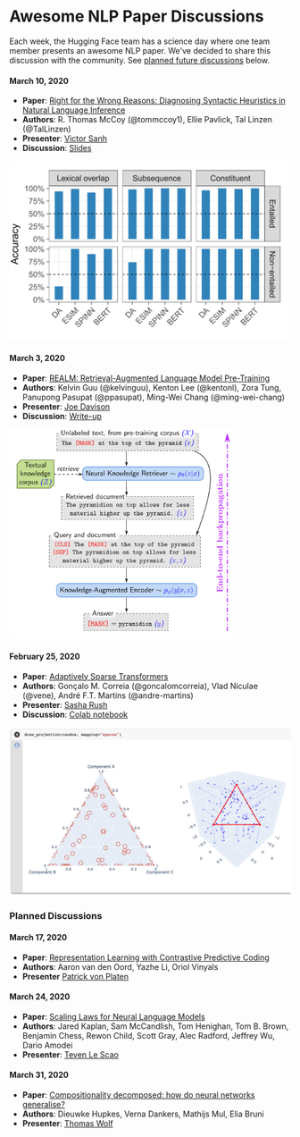 # Awesome NLP Paper Discussions

Each week, the Hugging Face team has a science day where one team member presents an awesome NLP paper. We've decided to share this discussion with the community. See [planned future discussions](#planned-discussions) below.


#### March 10, 2020
- **Paper**: [Right for the Wrong Reasons: Diagnosing Syntactic Heuristics in Natural Language Inference
](https://arxiv.org/abs/1902.01007)
- **Authors**: R. Thomas McCoy (@tommccoy1), Ellie Pavlick,  Tal Linzen (@TalLinzen)
- **Presenter**: [Victor Sanh](https://twitter.com/sanhestpasmoi)
- **Discussion**: [Slides](https://docs.google.com/presentation/d/15waw0-rr4RmPx0dhEzhNhkSiFnNqhvjm66IufWbRLyw/edit?usp=sharing)

<img src="images/hans.png" width="500pt">

#### March 3, 2020
- **Paper**: [REALM: Retrieval-Augmented Language Model Pre-Training](https://arxiv.org/abs/2002.08909)
- **Authors**: Kelvin Guu (@kelvinguu), Kenton Lee (@kentonl), Zora Tung, Panupong Pasupat (@ppasupat), Ming-Wei Chang (@ming-wei-chang)
- **Presenter**: [Joe Davison](https://twitter.com/joeddav)
- **Discussion**: [Write-up](https://joeddav.github.io/blog/2020/03/03/REALM.html)

<img src="images/realm.png" width="400pt">

#### February 25, 2020
- **Paper**: [Adaptively Sparse Transformers](https://arxiv.org/abs/1909.00015) 
- **Authors**: Gonçalo M. Correia (@goncalomcorreia), Vlad Niculae (@vene), André F.T. Martins (@andre-martins)
- **Presenter**: [Sasha Rush](https://twitter.com/srush_nlp)
- **Discussion**: [Colab notebook](https://colab.research.google.com/drive/1EB7MI_3gzAR1gFwPPO27YU9uYzE_odSu)

<img src="images/sparse.png" width="600pt">


### Planned Discussions

#### March 17, 2020
- **Paper**: [Representation Learning with Contrastive Predictive Coding](https://arxiv.org/abs/1807.03748) 
- **Authors**: Aaron van den Oord, Yazhe Li, Oriol Vinyals
- **Presenter** [Patrick von Platen](https://twitter.com/PatrickPlaten)

#### March 24, 2020
- **Paper**: [Scaling Laws for Neural Language Models](https://arxiv.org/abs/2001.08361)
- **Authors**: Jared Kaplan, Sam McCandlish, Tom Henighan, Tom B. Brown, Benjamin Chess, Rewon Child, Scott Gray, Alec Radford, Jeffrey Wu, Dario Amodei
- **Presenter**: [Teven Le Scao](https://twitter.com/Fluke_Ellington)

#### March 31, 2020
- **Paper**: [Compositionality decomposed: how do neural networks generalise?](https://arxiv.org/abs/1908.08351)
- **Authors**: Dieuwke Hupkes, Verna Dankers, Mathijs Mul, Elia Bruni
- **Presenter**: [Thomas Wolf](https://twitter.com/Thom_Wolf)
